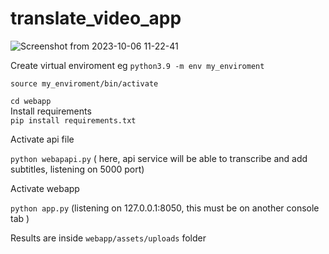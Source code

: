 # translate_video_app

![Screenshot from 2023-10-06 11-22-41](https://github.com/titopuertolara/translate_video_app/assets/10605898/d4826d2b-c16c-4016-9b0f-987dbffa0c5c)


Create virtual enviroment eg ```python3.9 -m env my_enviroment```<br />

```source my_enviroment/bin/activate```<br />

```cd webapp```<br />
Install requirements <br />
```pip install requirements.txt```

Activate api file

```python webapapi.py``` ( here, api service will be able to transcribe and add subtitles, listening on 5000 port) <br />

Activate webapp 

```python app.py``` (listening on 127.0.0.1:8050, this must be on another console tab ) <br />

Results are inside ```webapp/assets/uploads``` folder

